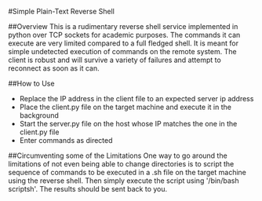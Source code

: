 #Simple Plain-Text Reverse Shell

##Overview
This is a rudimentary reverse shell service implemented in python over TCP sockets for academic purposes.
The commands it can execute are very limited compared to a full fledged shell.
It is meant for simple undetected execution of commands on the remote system.
The client is robust and will survive a variety of failures and attempt to reconnect as soon as it can.

##How to Use
* Replace the IP address in the client file to an expected server ip address
* Place the client.py file on the target machine and execute it in the background
* Start the server.py file on the host whose IP matches the one in the client.py file
* Enter commands as directed


##Circumventing some of the Limitations
One way to go around the limitations of not even being able to change directories is to script the sequence of commands to be executed in a .sh file on the target machine using the reverse shell.
Then simply execute the script using '/bin/bash scriptsh'. The results should be sent back to you.

